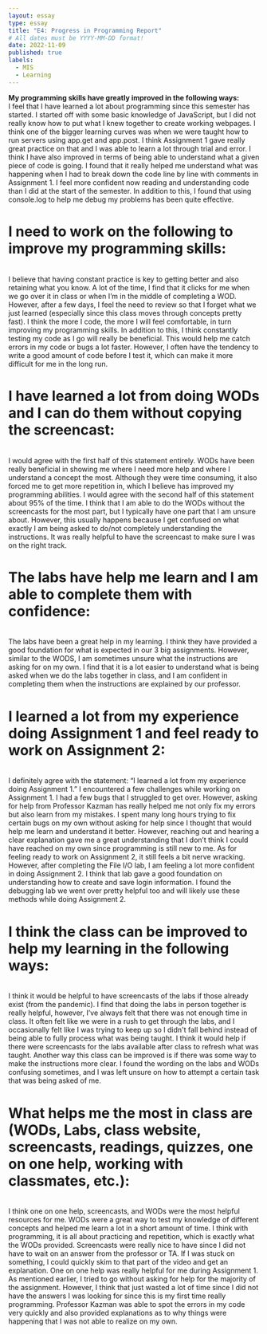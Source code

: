 ```yaml
---
layout: essay
type: essay
title: "E4: Progress in Programming Report"
# All dates must be YYYY-MM-DD format!
date: 2022-11-09
published: true
labels:
  - MIS
  - Learning
---
```


<b> My programming skills have greatly improved in the following ways: </b><br>
I feel that I have learned a lot about programming since this semester has started. I started off with some basic knowledge of JavaScript, but I did not really know how to put what I knew together to create working webpages. I think one of the bigger learning curves was when we were taught how to run servers using app.get and app.post. I think Assignment 1 gave really great practice on that and I was able to learn a lot through trial and error. I think I have also improved in terms of being able to understand what a given piece of code is going. I found that it really helped me understand what was happening when I had to break down the code line by line with comments in Assignment 1. I feel more confident now reading and understanding code than I did at the start of the semester. In addition to this, I found that using console.log to help me debug my problems has been quite effective. <br>
<h1> I need to work on the following to improve my programming skills: </h1><br>
I believe that having constant practice is key to getting better and also retaining what you know. A lot of the time, I find that it clicks for me when we go over it in class or when I’m in the middle of completing a WOD. However, after a few days, I feel the need to review so that I forget what we just learned (especially since this class moves through concepts pretty fast). I think the more I code, the more I will feel comfortable, in turn improving my programming skills. In addition to this, I think constantly testing my code as I go will really be beneficial. This would help me catch errors in my code or bugs a lot faster. However, I often have the tendency to write a good amount of code before I test it, which can make it more difficult for me in the long run. <br>
<h1> I have learned a lot from doing WODs and I can do them without copying the screencast: </h1><br>
I would agree with the first half of this statement entirely. WODs have been really beneficial in showing me where I need more help and where I understand a concept the most. Although they were time consuming, it also forced me to get more repetition in, which I believe has improved my programming abilities. I would agree with the second half of this statement about 95% of the time. I think that I am able to do the WODs without the screencasts for the most part, but I typically have one part that I am unsure about. However, this usually happens because I get confused on what exactly I am being asked to do/not completely understanding the instructions. It was really helpful to have the screencast to make sure I was on the right track. <br>
<h1> The labs have help me learn and I am able to complete them with confidence: </h1><br>
The labs have been a great help in my learning. I think they have provided a good foundation for what is expected in our 3 big assignments. However, similar to the WODS, I am sometimes unsure what the instructions are asking for on my own. I find that it is a lot easier to understand what is being asked when we do the labs together in class, and I am confident in completing them when the instructions are explained by our professor. <br> 
<h1> I learned a lot from my experience doing Assignment 1 and feel ready to work on Assignment 2: </h1><br>
I definitely agree with the statement: “I learned a lot from my experience doing Assignment 1.” I encountered a few challenges while working on Assignment 1. I had a few bugs that I struggled to get over. However, asking for help from Professor Kazman has really helped me not only fix my errors but also learn from my mistakes. I spent many long hours trying to fix certain bugs on my own without asking for help since I thought that would help me learn and understand it better. However, reaching out and hearing a clear explanation gave me a great understanding that I don’t think I could have reached on my own since programming is still new to me. As for feeling ready to work on Assignment 2, it still feels a bit nerve wracking. However, after completing the File I/O lab, I am feeling a lot more confident in doing Assignment 2. I think that lab gave a good foundation on understanding how to create and save login information. I found the debugging lab we went over pretty helpful too and will likely use these methods while doing Assignment 2. <br>
<h1> I think the class can be improved to help my learning in the following ways: </h1><br>
I think it would be helpful to have screencasts of the labs if those already exist (from the pandemic). I find that doing the labs in person together is really helpful, however, I’ve always felt that there was not enough time in class. It often felt like we were in a rush to get through the labs, and I occasionally felt like I was trying to keep up so I didn't fall behind instead of being able to fully process what was being taught. I think it would help if there were screencasts for the labs available after class to refresh what was taught. Another way this class can be improved is if there was some way to make the instructions more clear. I found the wording on the labs and WODs confusing sometimes, and I was left unsure on how to attempt a certain task that was being asked of me. <br>
<h1> What helps me the most in class are (WODs, Labs, class website, screencasts, readings, quizzes, one on one help, working with classmates, etc.): </h1><br>
I think one on one help, screencasts, and WODs were the most helpful resources for me. WODs were a great way to test my knowledge of different concepts and helped me learn a lot in a short amount of time. I think with programming, it is all about practicing and repetition, which is exactly what the WODs provided. Screencasts were really nice to have since I did not have to wait on an answer from the professor or TA. If I was stuck on something, I could quickly skim to that part of the video and get an explanation. One on one help was really helpful for me during Assignment 1. As mentioned earlier, I tried to go without asking for help for the majority of the assignment. However, I think that just wasted a lot of time since I did not have the answers I was looking for since this is my first time really programming. Professor Kazman was able to spot the errors in my code very quickly and also provided explanations as to why things were happening that I was not able to realize on my own.
